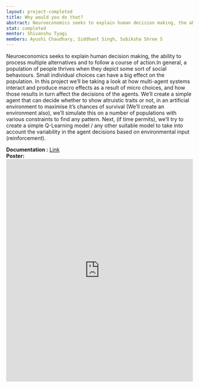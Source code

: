 ```yaml
---
layout: project-completed
title: Why would you do that?
abstract: Neuroeconomics seeks to explain human decision making, the ability to process multiple alternatives and to follow a course of action.In general, a population of people thrives when they depict some sort of social behaviours. Small individual choices can have a big effect on the population. In this project we’ll be taking a look at how multi-agent systems interact and produce macro effects as a result of micro choices, and how those results in turn affect the decisions of the agents.
stat: completed
mentor: Shivanshu Tyagi
members: Ayushi Chaudhary, Siddhant Singh, Subiksha Shree S
---
```

Neuroeconomics seeks to explain human decision making, the ability to process multiple alternatives and to follow a course of action.In general, a population of people thrives when they depict some sort of social behaviours. Small individual choices can have a big effect on the population. In this project we’ll be taking a look at how multi-agent systems interact and produce macro effects as a result of micro choices, and how those results in turn affect the decisions of the agents. We’ll create a simple agent that can decide whether to show altruistic traits or not, in an artificial environment to maximise it’s chances of survival (We’ll create an environment also), we’ll simulate this on a number of populations with various constraints to find any pattern. Next, (if time permits), we’ll try to create a simple Q-Learning model / any other suitable model to take into account the variability in the agent decisions based on environmental input (reinforcement).<br>

**Documentation :** <a href="https://drive.google.com/file/d/1KZZ28eCAJh5KfSdCAuupIV9SdzFE945A/view?usp=sharing" target="_blank">Link</a><br>
**Poster:** <iframe src="https://drive.google.com/file/d/1UtAInDTi9ejVc0FELvrc0LumhjTRjgkH/preview?usp=sharing" style="width:100%; height:600px;" frameborder="0"></iframe>
